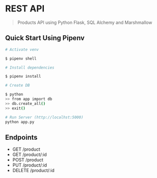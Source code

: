 # REST API 

> Products API using Python Flask, SQL Alchemy and Marshmallow

## Quick Start Using Pipenv

``` bash
# Activate venv

$ pipenv shell

# Install dependencies

$ pipenv install

# Create DB

$ python
>> from app import db
>> db.create_all()
>> exit()

# Run Server (http://localhst:5000)
python app.py
```

## Endpoints

* GET     /product
* GET     /product/:id
* POST    /product
* PUT     /product/:id
* DELETE  /product/:id